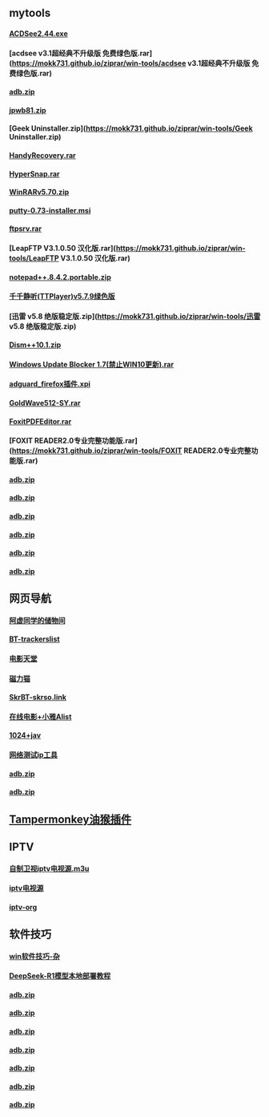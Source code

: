## mytools


#### [ACDSee2.44.exe](https://mokk731.github.io/ziprar/win-tools/ACDSee2.44.exe)


#### [acdsee v3.1超经典不升级版 免费绿色版.rar](https://mokk731.github.io/ziprar/win-tools/acdsee v3.1超经典不升级版 免费绿色版.rar)


#### [adb.zip](https://mokk731.github.io/ziprar/win-tools/adb.zip)



#### [jpwb81.zip](https://mokk731.github.io/ziprar/win-tools/jpwb81.zip)


#### [Geek Uninstaller.zip](https://mokk731.github.io/ziprar/win-tools/Geek Uninstaller.zip)


#### [HandyRecovery.rar](https://mokk731.github.io/ziprar/win-tools/HandyRecovery.rar)



#### [HyperSnap.rar](https://mokk731.github.io/ziprar/win-tools/HyperSnap.rar)


#### [WinRARv5.70.zip](https://mokk731.github.io/ziprar/win-tools/WinRARv5.70.zip)


#### [putty-0.73-installer.msi](https://mokk731.github.io/ziprar/win-tools/putty-0.73-installer.msi)


#### [ftpsrv.rar](https://mokk731.github.io/ziprar/win-tools/ftpsrv.rar)


#### [LeapFTP V3.1.0.50 汉化版.rar](https://mokk731.github.io/ziprar/win-tools/LeapFTP V3.1.0.50 汉化版.rar)



#### [notepad++.8.4.2.portable.zip](https://mokk731.github.io/ziprar/win-tools/notepad++.8.4.2.portable.zip)



#### [千千静听(TTPlayer)v5.7.9绿色版](https://mokk731.github.io/ziprar/win-tools/TTPlayerv5.7.9.zip)



#### [迅雷 v5.8 绝版稳定版.zip](https://mokk731.github.io/ziprar/win-tools/迅雷 v5.8 绝版稳定版.zip)


#### [Dism++10.1.zip](https://mokk731.github.io/ziprar/win-tools/Dism++10.1.zip)


#### [Windows Update Blocker 1.7(禁止WIN10更新).rar](https://mokk731.github.io/ziprar/win-tools/WindowsUpdateBlocker1.7禁止WIN10更新.rar)

#### [adguard_firefox插件.xpi](https://mokk731.github.io/ziprar/win-tools/adguard_adblocker-5.1.72-202504.xpi)

#### [GoldWave512-SY.rar](https://mokk731.github.io/ziprar/win-tools/HA-GoldWave512-SY.rar)


#### [FoxitPDFEditor.rar](https://mokk731.github.io/ziprar/win-tools/HA-FoxitPDFEditor.rar)

#### [FOXIT READER2.0专业完整功能版.rar](https://mokk731.github.io/ziprar/win-tools/FOXIT READER2.0专业完整功能版.rar)

#### [adb.zip](https://mokk731.github.io/ziprar/win-tools/adb.zip)

#### [adb.zip](https://mokk731.github.io/ziprar/win-tools/adb.zip)

#### [adb.zip](https://mokk731.github.io/ziprar/win-tools/adb.zip)

#### [adb.zip](https://mokk731.github.io/ziprar/win-tools/adb.zip)

#### [adb.zip](https://mokk731.github.io/ziprar/win-tools/adb.zip)

#### [adb.zip](https://mokk731.github.io/ziprar/win-tools/adb.zip)


## 网页导航

#### [阿虚同学的储物间](https://axutongxue.com/)

#### [BT-trackerslist](https://mokk731.github.io/txt/trackerslist.txt)



#### [电影天堂](https://www.dygod.net/html/gndy/)

#### [磁力猫](https://rlytxykg.clm447.buzz/)

#### [SkrBT-skrso.link](https://skrbtyx.top/)

#### [在线电影+小雅Alist](https://mokk731.github.io/txt/在线电影+小雅Alist.txt)



#### [1024+jav](https://mokk731.github.io/txt/1024jav.txt)

#### [网络测试ip工具](https://mokk731.github.io/txt/nettest.txt)

#### [adb.zip](https://mokk731.github.io/ziprar/win-tools/adb.zip)

#### [adb.zip](https://mokk731.github.io/ziprar/win-tools/adb.zip)



## [Tampermonkey油猴插件](https://mokk731.github.io/md/tampermonkey)

## IPTV

#### [自制卫视iptv电视源.m3u](https://mokk731.github.io/txt/自制卫视iptv电视源.m3u)

#### [iptv电视源](http://tonkiang.us)

#### [iptv-org](https://github.com/iptv-org/iptv)



## 软件技巧

#### [win软件技巧-杂](https://mokk731.github.io/txt/win软件技巧.txt)

#### [DeepSeek-R1模型本地部署教程](https://mokk731.github.io/txt/DeepSeek-R1模型本地部署教程.txt)

#### [adb.zip](https://mokk731.github.io/ziprar/win-tools/adb.zip)

#### [adb.zip](https://mokk731.github.io/ziprar/win-tools/adb.zip)

#### [adb.zip](https://mokk731.github.io/ziprar/win-tools/adb.zip)

#### [adb.zip](https://mokk731.github.io/ziprar/win-tools/adb.zip)

#### [adb.zip](https://mokk731.github.io/ziprar/win-tools/adb.zip)

#### [adb.zip](https://mokk731.github.io/ziprar/win-tools/adb.zip)

#### [adb.zip](https://mokk731.github.io/ziprar/win-tools/adb.zip)







